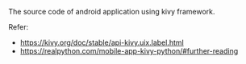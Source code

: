 The source code of android application using kivy framework.

Refer:
- https://kivy.org/doc/stable/api-kivy.uix.label.html
- https://realpython.com/mobile-app-kivy-python/#further-reading
